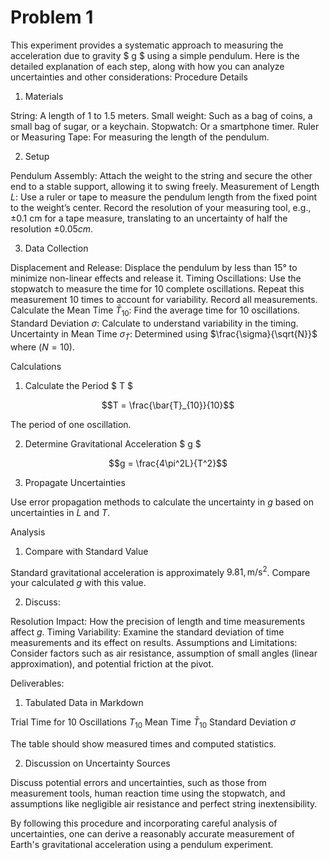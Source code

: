 # Problem 1

This experiment provides a systematic approach to measuring the acceleration due to gravity $ g $ using a simple pendulum. Here is the detailed explanation of each step, along with how you can analyze uncertainties and other considerations:
Procedure Details

1. Materials

String: A length of 1 to 1.5 meters.
Small weight: Such as a bag of coins, a small bag of sugar, or a keychain.
Stopwatch: Or a smartphone timer.
Ruler or Measuring Tape: For measuring the length of the pendulum.

2. Setup

Pendulum Assembly: Attach the weight to the string and secure the other end to a stable support, allowing it to swing freely.
Measurement of Length $L$: Use a ruler or tape to measure the pendulum length from the fixed point to the weight’s center. Record the resolution of your measuring tool, e.g., ±0.1 cm for a tape measure, translating to an uncertainty of half the resolution $±0.05 cm$.

3. Data Collection

Displacement and Release: Displace the pendulum by less than 15° to minimize non-linear effects and release it.
Timing Oscillations: Use the stopwatch to measure the time for 10 complete oscillations. Repeat this measurement 10 times to account for variability. Record all measurements.
Calculate the Mean Time $\bar{T}_{10}$: Find the average time for 10 oscillations.
Standard Deviation $\sigma$: Calculate to understand variability in the timing.
Uncertainty in Mean Time $\sigma_{\bar{T}}$: Determined using $\frac{\sigma}{\sqrt{N}}$ where $( N = 10 )$.

Calculations
1. Calculate the Period $ T $

$$T = \frac{\bar{T}_{10}}{10}$$

The period of one oscillation.

2. Determine Gravitational Acceleration $ g $

$$g = \frac{4\pi^2L}{T^2}$$

3. Propagate Uncertainties

Use error propagation methods to calculate the uncertainty in $g$ based on uncertainties in $L$ and $T$.

Analysis
1. Compare with Standard Value

Standard gravitational acceleration is approximately $9.81 , \text{m/s}^2$. Compare your calculated $g$ with this value.

2. Discuss:

Resolution Impact: How the precision of length and time measurements affect $g$.
Timing Variability: Examine the standard deviation of time measurements and its effect on results.
Assumptions and Limitations: Consider factors such as air resistance, assumption of small angles (linear approximation), and potential friction at the pivot.

Deliverables:
1. Tabulated Data in Markdown

Trial
Time for 10 Oscillations $T_{10}$
Mean Time $\bar{T}_{10}$
Standard Deviation $\sigma$


The table should show measured times and computed statistics.

2. Discussion on Uncertainty Sources

Discuss potential errors and uncertainties, such as those from measurement tools, human reaction time using the stopwatch, and assumptions like negligible air resistance and perfect string inextensibility.

By following this procedure and incorporating careful analysis of uncertainties, one can derive a reasonably accurate measurement of Earth's gravitational acceleration using a pendulum experiment.